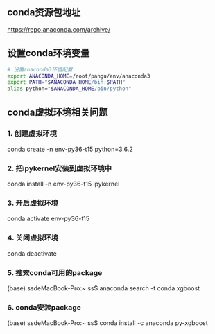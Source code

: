 ## conda资源包地址
https://repo.anaconda.com/archive/

## 设置conda环境变量
```bash
# 设置anaconda3环境配置
export ANACONDA_HOME=/root/pangu/env/anaconda3
export PATH="$ANACONDA_HOME/bin:$PATH"
alias python="$ANACONDA_HOME/bin/python"
```

## conda虚拟环境相关问题
### 1. 创建虚拟环境
conda create -n env-py36-t15 python=3.6.2

### 2. 把ipykernel安装到虚拟环境中
conda install -n env-py36-t15  ipykernel

### 3. 开启虚拟环境
conda activate env-py36-t15

### 4. 关闭虚拟环境
conda deactivate

### 5. 搜索conda可用的package
(base) ssdeMacBook-Pro:~ ss$ anaconda search -t conda xgboost
### 6. conda安装package
(base) ssdeMacBook-Pro:~ ss$ conda install -c anaconda py-xgboost




